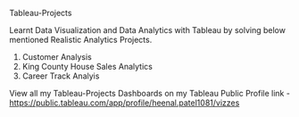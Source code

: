 Tableau-Projects
  
Learnt Data Visualization and Data Analytics with Tableau by solving below mentioned Realistic Analytics Projects.

  1. Customer Analysis     
  2. King County House Sales Analytics          
  3. Career Track Analyis

View all my Tableau-Projects Dashboards on my Tableau Public Profile link - 
https://public.tableau.com/app/profile/heenal.patel1081/vizzes
    
